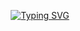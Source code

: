 <p align="center">
  <a href="https://git.io/typing-svg"><img src="https://readme-typing-svg.herokuapp.com?font=Fira+Code&pause=1000&color=0A83F7&center=true&width=435&lines=Elyart+Network+Organization" alt="Typing SVG" /></a>
</p>
